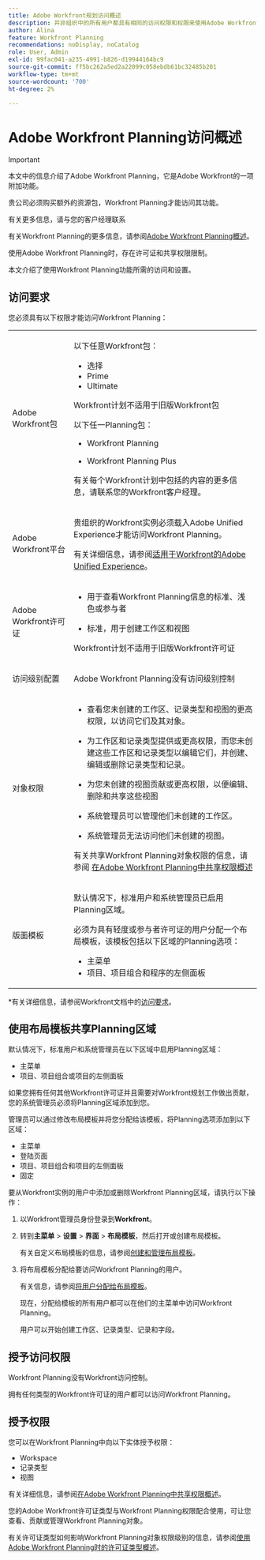 ```yaml
---
title: Adobe Workfront规划访问概述
description: 并非组织中的所有用户都具有相同的访问权限和权限来使用Adobe Workfront Planning。 本文介绍了用户使用Adobe Workfront Planning功能时可能拥有的访问权限和权限。
author: Alina
feature: Workfront Planning
recommendations: noDisplay, noCatalog
role: User, Admin
exl-id: 99fac041-a235-4991-b826-d19944164bc9
source-git-commit: ff5bc262a5ed2a22099c058ebdb61bc32485b201
workflow-type: tm+mt
source-wordcount: '700'
ht-degree: 2%

---
```



# Adobe Workfront Planning访问概述

<!--do not use the snippet for IMPORTANT , as it links to this article-->

<!--<span class="preview">The highlighted information on this page refers to functionality not yet generally available. It is available only in the Preview environment for all customers. After the monthly releases to Production, the same features are also available in the Production environment for customers who enabled fast releases. </span>   

<span class="preview">For information about fast releases, see [Enable or disable fast releases for your organization](/help/quicksilver/administration-and-setup/set-up-workfront/configure-system-defaults/enable-fast-release-process.md). </span>-->

>[!IMPORTANT]
>
>本文中的信息介绍了Adobe Workfront Planning，它是Adobe Workfront的一项附加功能。
>
>贵公司必须购买额外的资源包，Workfront Planning才能访问其功能。
>
>有关更多信息，请与您的客户经理联系
>
>有关Workfront Planning的更多信息，请参阅[Adobe Workfront Planning概述](/help/quicksilver/planning/general/planning-overview.md)。

使用Adobe Workfront Planning时，存在许可证和共享权限限制。

本文介绍了使用Workfront Planning功能所需的访问和设置。

## 访问要求

<!--do not collapse the access requirements below - this is the main article about Access overview-->

<!--*********ensure that the link ^^^^^^^^below^^^^^^^^ to Workfront Pricing and Packaging now also includes information about Workfront Planning. If not, talk with Lauren S.***************-->

您必须具有以下权限才能访问Workfront Planning：

<table style="table-layout:auto">
 <col>
 </col>
 <col>
 </col>
 <tbody>
    <tr>
 <tr>
   <td role="rowheader"><p>Adobe Workfront包</p></td>
   <td>
<p>以下任意Workfront包：</p>
<ul><li>选择</li>
<li>Prime</li>
<li>Ultimate</li></ul>
<p>Workfront计划不适用于旧版Workfront包</p>
<p>以下任一Planning包：</p>
<ul><li><p>Workfront Planning</p></li>
<li><p>Workfront Planning Plus</p></li></ul>
<p>有关每个Workfront计划中包括的内容的更多信息，请联系您的Workfront客户经理。 </p>
   </td>
<tr>
   <td role="rowheader"><p>Adobe Workfront平台</p></td>
   <td>
<p>贵组织的Workfront实例必须载入Adobe Unified Experience才能访问Workfront Planning。</p>
<p>有关详细信息，请参阅<a href="/help/quicksilver/workfront-basics/navigate-workfront/workfront-navigation/adobe-unified-experience.md">适用于Workfront的Adobe Unified Experience</a>。 </p>
   </td>
  </tr>
  </tr>
  <tr>
   <td role="rowheader"><p>Adobe Workfront许可证</p></td>
   <td>
   <ul><li><p>用于查看Workfront Planning信息的标准、浅色或参与者</p></li>
   <li><p>标准，用于创建工作区和视图</p></li></ul>
   <p>Workfront计划不适用于旧版Workfront许可证</p>
  </td>
  </tr>
  <tr>
   <td role="rowheader"><p>访问级别配置</p></td>
   <td> <p>Adobe Workfront Planning没有访问级别控制</p>  
</td>
  </tr>
<tr>
   <td role="rowheader"><p>对象权限</p></td>
   <td>
   <ul>
   <li><p>查看您未创建的工作区、记录类型和视图的更高权限，以访问它们及其对象。</p></li>
   <li><p>为工作区和记录类型提供或更高权限，而您未创建这些工作区和记录类型以编辑它们，并创建、编辑或删除记录类型和记录。</p></li>
   <li><p>为您未创建的视图贡献或更高权限，以便编辑、删除和共享这些视图</p>
   </li>
    <li><p>系统管理员可以管理他们未创建的工作区。 </p></li>
    <li><p>系统管理员无法访问他们未创建的视图。 </p></li></ul>
   <p>有关共享Workfront Planning对象权限的信息，请参阅  
   <a href="/help/quicksilver/planning/access/sharing-permissions-overview.md">在Adobe Workfront Planning中共享权限概述</a> 
  </td>
  </tr>
<tr>
   <td role="rowheader"><p>版面模板</p></td>
   <td> 
<p>默认情况下，标准用户和系统管理员已启用Planning区域。</p>
<p> 必须为具有轻度或参与者许可证的用户分配一个布局模板，该模板包括以下区域的Planning选项：</p>
   <ul><li>主菜单</li>
   <li>项目、项目组合和程序的左侧面板</li>
   </ul>   
</td>
  </tr>
 </tbody>
</table>

*有关详细信息，请参阅Workfront文档中的[访问要求](/help/quicksilver/administration-and-setup/add-users/access-levels-and-object-permissions/access-level-requirements-in-documentation.md)。


## 使用布局模板共享Planning区域

<!--First, contact your account manager to obtain access to the current Workfront Planning program.-->

默认情况下，标准用户和系统管理员在以下区域中启用Planning区域：

* 主菜单
* 项目、项目组合或项目的左侧面板

如果您拥有任何其他Workfront许可证并且需要对Workfront规划工作做出贡献，您的系统管理员必须将Planning区域添加到您。

管理员可以通过修改布局模板并将您分配给该模板，将Planning选项添加到以下区域：

* 主菜单
* 登陆页面
* 项目、项目组合和项目的左侧面板
* 固定

要从Workfront实例的用户中添加或删除Workfront Planning区域，请执行以下操作：

1. 以Workfront管理员身份登录到&#x200B;**Workfront**。

1. 转到&#x200B;**主菜单** > **设置** > **界面** > **布局模板**，然后打开或创建布局模板。

   有关自定义布局模板的信息，请参阅[创建和管理布局模板](/help/quicksilver/administration-and-setup/customize-workfront/use-layout-templates/create-and-manage-layout-templates.md)。

1. 将布局模板分配给要访问Workfront Planning的用户。

   有关信息，请参阅[将用户分配给布局模板](/help/quicksilver/administration-and-setup/customize-workfront/use-layout-templates/assign-users-to-layout-template.md)。

   现在，分配给模板的所有用户都可以在他们的主菜单中访问Workfront Planning。

   用户可以开始创建工作区、记录类型、记录和字段。

## 授予访问权限

Workfront Planning没有Workfront访问控制。

拥有任何类型的Workfront许可证的用户都可以访问Workfront Planning。

<!--For information about granting access in Workfront, see [Create and modify custom access levels](/help/quicksilver/administration-and-setup/add-users/configure-and-grant-access/create-modify-access-levels.md). -->

## 授予权限

您可以在Workfront Planning中向以下实体授予权限：

* Workspace
* 记录类型
* 视图

有关详细信息，请参阅[在Adobe Workfront Planning中共享权限概述](/help/quicksilver/planning/access/sharing-permissions-overview.md)。

您的Adobe Workfront许可证类型与Workfront Planning权限配合使用，可让您查看、贡献或管理Workfront Planning对象。

有关许可证类型如何影响Workfront Planning对象权限级别的信息，请参阅[使用Adobe Workfront Planning时的许可证类型概述](/help/quicksilver/planning/access/license-type-overview.md)。


